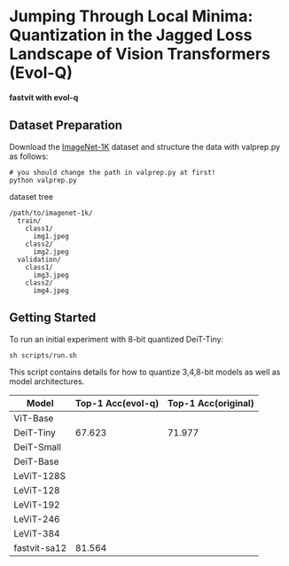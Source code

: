 # Jumping Through Local Minima: Quantization in the Jagged Loss Landscape of Vision Transformers (Evol-Q) 

**fastvit with evol-q**

## Dataset Preparation
Download the [ImageNet-1K](http://image-net.org/) dataset and structure the data with valprep.py as follows:
```
# you should change the path in valprep.py at first!
python valprep.py
```
dataset tree
```
/path/to/imagenet-1k/
  train/
    class1/
      img1.jpeg
    class2/
      img2.jpeg
  validation/
    class1/
      img3.jpeg
    class2/
      img4.jpeg
```

## Getting Started

To run an initial experiment with 8-bit quantized DeiT-Tiny:

```sh scripts/run.sh```

This script contains details for how to quantize 3,4,8-bit models as well as model architectures.



| Model      | Top-1 Acc(evol-q) | Top-1 Acc(original) |
| ---------- | ----------------- | ------------------- |
| ViT-Base   |                   |                     |
| DeiT-Tiny  |      67.623       |       71.977        |
| DeiT-Small |                   |                     |
| DeiT-Base  |                   |                     |
| LeViT-128S |                   |                     |
| LeViT-128  |                   |                     |
| LeViT-192  |                   |                     |
| LeViT-246  |                   |                     |
| LeViT-384  |                   |                     |
|fastvit-sa12|      81.564       |                     |

